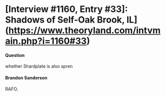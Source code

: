 # [Interview #1160, Entry #33]: Shadows of Self-Oak Brook, IL](https://www.theoryland.com/intvmain.php?i=1160#33)

#### Question

whether Shardplate is also spren

#### Brandon Sanderson

RAFO.

